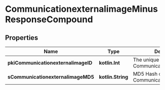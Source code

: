 
# CommunicationexternalimageMinusResponseCompound

## Properties
Name | Type | Description | Notes
------------ | ------------- | ------------- | -------------
**pkiCommunicationexternalimageID** | **kotlin.Int** | The unique ID of the Communicationexternalimage | 
**sCommunicationexternalimageMD5** | **kotlin.String** | MD5 Hash of the Communicationexternalimage. | 



